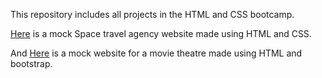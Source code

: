 This repository includes all projects in the HTML and CSS bootcamp.

[Here](https://github.com/shistok1/HTML-and-CSS-Projects/tree/main/basic_html_and_css/project) is a mock Space travel agency website made using HTML and CSS.


And [Here](https://github.com/shistok1/HTML-and-CSS-Projects/tree/main/basic_html_and_css/bootstrap4.1.3-project) is a mock website for a movie theatre made using HTML and bootstrap.

